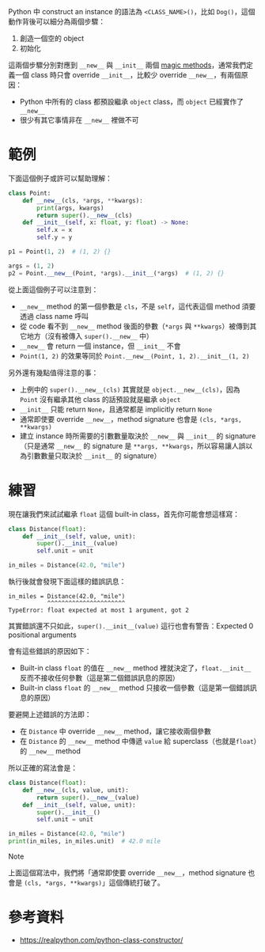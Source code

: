 Python 中 construct an instance 的語法為 `<CLASS_NAME>()`，比如 `Dog()`，這個動作背後可以細分為兩個步驟：

1. 創造一個空的 object
2. 初始化

這兩個步驟分別對應到 `__new__` 與 `__init__` 兩個 [magic methods](</Programming Language/Python/Magic Method & Magic Attribute.md>)，通常我們定義一個 class 時只會 override `__init__`，比較少 override `__new__`，有兩個原因：

- Python 中所有的 class 都預設繼承 `object` class，而 `object` 已經實作了 `__new__`
- 很少有其它事情非在 `__new__` 裡做不可

# 範例

下面這個例子或許可以幫助理解：

```Python
class Point:
    def __new__(cls, *args, **kwargs):
        print(args, kwargs)
        return super().__new__(cls)
    def __init__(self, x: float, y: float) -> None:
        self.x = x
        self.y = y

p1 = Point(1, 2)  # (1, 2) {}

args = (1, 2)
p2 = Point.__new__(Point, *args).__init__(*args)  # (1, 2) {}
```

從上面這個例子可以注意到：

- `__new__` method 的第一個參數是 `cls`，不是 `self`，這代表這個 method 須要透過 class name 呼叫
- 從 code 看不到 `__new__` method 後面的參數（`*args` 與 `**kwargs`）被傳到其它地方（沒有被傳入 `super().__new__` 中）
- `__new__` 會 return 一個 instance，但 `__init__` 不會
- `Point(1, 2)` 的效果等同於 `Point.__new__(Point, 1, 2).__init__(1, 2)`

另外還有幾點值得注意的事：

- 上例中的 `super().__new__(cls)` 其實就是 `object.__new__(cls)`，因為 `Point` 沒有繼承其他 class 的話預設就是繼承 `object`
- `__init__` 只能 return `None`，且通常都是 implicitly return `None`
- 通常即使要 override `__new__`，method signature 也會是 `(cls, *args, **kwargs)`
- 建立 instance 時所需要的引數數量取決於 `__new__` 與 `__init__` 的 signature（只是通常 `__new__` 的 signature 是 `**args, **kwargs`，所以容易讓人誤以為引數數量只取決於 `__init__` 的 signature）

# 練習

現在讓我們來試試繼承 `float` 這個 built-in class，首先你可能會想這樣寫：

```Python
class Distance(float):
    def __init__(self, value, unit):
        super().__init__(value)
        self.unit = unit

in_miles = Distance(42.0, "mile")
```

執行後就會發現下面這樣的錯誤訊息：

```plaintext
in_miles = Distance(42.0, "mile")
           ^^^^^^^^^^^^^^^^^^^^^^
TypeError: float expected at most 1 argument, got 2
```

其實錯誤還不只如此，`super().__init__(value)` 這行也會有警告：Expected 0 positional arguments

會有這些錯誤的原因如下：

- Built-in class `float` 的值在 `__new__` method 裡就決定了，`float.__init__` 反而不接收任何參數（這是第二個錯誤訊息的原因）
- Built-in class `float` 的 `__new__` method 只接收一個參數（這是第一個錯誤訊息的原因）

要避開上述錯誤的方法即：

- 在 `Distance` 中 override `__new__` method，讓它接收兩個參數
- 在 `Distance` 的 `__new__` method 中傳遞 `value` 給 superclass（也就是`float`）的 `__new__` method

所以正確的寫法會是：

```Python
class Distance(float):
    def __new__(cls, value, unit):
        return super().__new__(value)
    def __init__(self, value, unit):
        super().__init__()
        self.unit = unit

in_miles = Distance(42.0, "mile")
print(in_miles, in_miles.unit)  # 42.0 mile
```

>[!Note]
>上面這個寫法中，我們將「通常即使要 override `__new__`，method signature 也會是 `(cls, *args, **kwargs)`」這個傳統打破了。

# 參考資料

- <https://realpython.com/python-class-constructor/>
